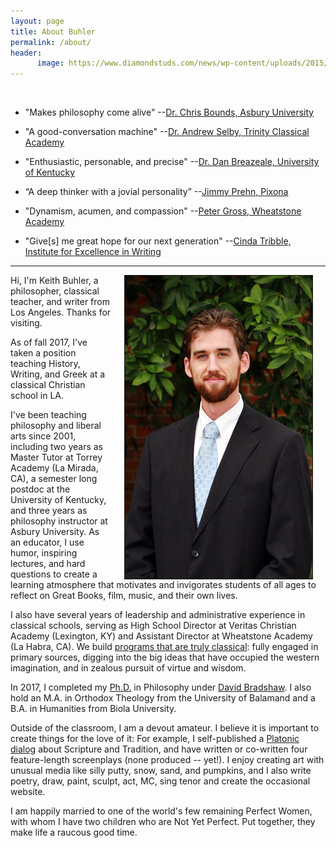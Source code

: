 ```yaml
---
layout: page
title: About Buhler
permalink: /about/
header:
      image: https://www.diamondstuds.com/news/wp-content/uploads/2015/06/UDR_3.0_LosAngeles.jpg
--- 
```


<br> 

* "Makes philosophy come alive"  --[Dr. Chris Bounds, Asbury University](https://www.asbury.edu/academics/departments/christian-studies-philosophy/faculty-staff/chris-bounds)

* "A good-conversation machine" --[Dr. Andrew Selby, Trinity Classical Academy](https://baylor.academia.edu/AndrewSelby)

* "Enthusiastic, personable, and precise" --[Dr. Dan Breazeale, University of Kentucky](https://philosophy.as.uky.edu/users/breazeal)

* “A deep thinker with a jovial personality” --[Jimmy Prehn, Pixona](https://www.linkedin.com/in/jrprehn/)

*  "Dynamism, acumen, and compassion"   --[Peter Gross, Wheatstone Academy](http://www.wheatstoneministries.com/people/)

* "Give[s] me great hope for our next generation" --[Cinda Tribble, Institute for Excellence in Writing](http://iew.com/cinda-tribble)

--------

<img src="/images/keithbuhler-golden.jpg" align="right" hspace="20" border="1px">

Hi, I'm Keith Buhler, a philosopher, classical teacher, and writer from Los Angeles. Thanks for visiting.  

As of fall 2017, I've taken a position teaching History, Writing, and Greek at a classical Christian school in LA. 

I've been teaching philosophy and liberal arts since 2001, including two years as Master Tutor at Torrey Academy (La Mirada, CA), a semester long postdoc at the University of Kentucky, and three years as philosophy instructor at Asbury University. As an educator, I use humor, inspiring lectures, and hard questions to create a learning atmosphere that motivates and invigorates students of all ages to reflect on Great Books, film, music, and their own lives.

I also have several years of leadership and administrative experience in classical schools, serving as High School Director at Veritas Christian Academy (Lexington, KY) and Assistant Director at Wheatstone Academy (La Habra, CA). We build [programs that are truly classical](http://www.keithbuhler.com//classical-education/): fully engaged in primary sources, digging into the big ideas that have occupied the western imagination, and in zealous pursuit of virtue and wisdom. 

In 2017, I completed my [Ph.D.](/phd) in Philosophy under [David Bradshaw](https://uky.academia.edu/DBradshaw). I also hold an M.A. in Orthodox Theology from the University of Balamand and a B.A. in Humanities from Biola University.  

Outside of the classroom, I am a devout amateur. I believe it is important to create things for the love of it: For example, I self-published a [Platonic dialog](http://bitly.com/ScriptureOrTradition) about Scripture and Tradition, and have written or co-written four feature-length screenplays (none produced -- yet!). I enjoy creating art with unusual media like silly putty, snow, sand, and pumpkins, and I also write poetry, draw, paint, sculpt, act, MC, sing tenor and create the occasional website. 

I am happily married to one of the world's few remaining Perfect Women, with whom I have two children who are Not Yet Perfect. Put together, they make life a raucous good time. 

